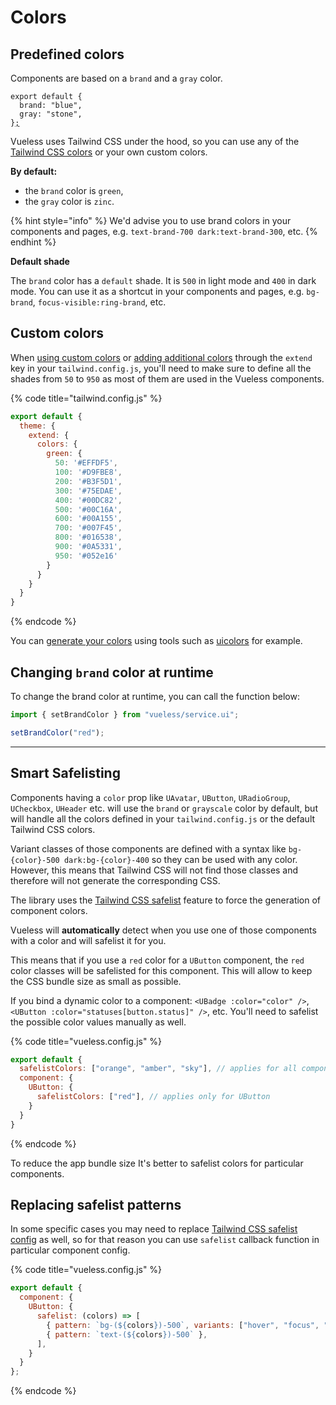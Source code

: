 # Colors

## Predefined colors

Components are based on a `brand` and a `gray` color.&#x20;

<pre class="language-js" data-title="vueless.config.js"><code class="lang-js">export default {
  brand: "blue",
  gray: "stone",
}<a data-footnote-ref href="#user-content-fn-1">;</a>
</code></pre>

Vueless uses Tailwind CSS under the hood, so you can use any of the [Tailwind CSS colors](https://tailwindcss.com/docs/customizing-colors#color-palette-reference) or your own custom colors.

**By default:**

* the `brand` color is `green`,
* the `gray` color is `zinc`.

{% hint style="info" %}
We'd advise you to use brand colors in your components and pages, e.g. `text-brand-700 dark:text-brand-300`, etc.
{% endhint %}

**Default shade**

The `brand` color has a `default` shade. It is `500` in light mode and `400` in dark mode. You can use it as a shortcut in your components and pages, e.g. `bg-brand`, `focus-visible:ring-brand`, etc.

## Custom colors

When [using custom colors](https://tailwindcss.com/docs/customizing-colors#using-custom-colors) or [adding additional colors](https://tailwindcss.com/docs/customizing-colors#adding-additional-colors) through the `extend` key in your `tailwind.config.js`, you'll need to make sure to define all the shades from `50` to `950` as most of them are used in the Vueless components.

{% code title="tailwind.config.js" %}
```js
export default {
  theme: {
    extend: {
      colors: {
        green: {
          50: '#EFFDF5',
          100: '#D9FBE8',
          200: '#B3F5D1',
          300: '#75EDAE',
          400: '#00DC82',
          500: '#00C16A',
          600: '#00A155',
          700: '#007F45',
          800: '#016538',
          900: '#0A5331',
          950: '#052e16'
        }
      }
    }
  }
}
```
{% endcode %}

You can [generate your colors](https://tailwindcss.com/docs/customizing-colors#generating-colors) using tools such as [uicolors](https://uicolors.app) for example.

## Changing `brand` color at runtime

To change the brand color at runtime, you can call the function below:

```js
import { setBrandColor } from "vueless/service.ui";

setBrandColor("red");
```

***

## Smart Safelisting

Components having a `color` prop like `UAvatar`, `UButton`, `URadioGroup`, `UCheckbox`, `UHeader` etc. will use the `brand` or `grayscale` color by default, but will handle all the colors defined in your `tailwind.config.js` or the default Tailwind CSS colors.

Variant classes of those components are defined with a syntax like `bg-{color}-500 dark:bg-{color}-400` so they can be used with any color. However, this means that Tailwind CSS will not find those classes and therefore will not generate the corresponding CSS.

The library uses the [Tailwind CSS safelist](https://tailwindcss.com/docs/content-configuration#safelisting-classes) feature to force the generation of component colors.

Vueless will **automatically** detect when you use one of those components with a color and will safelist it for you.&#x20;

This means that if you use a `red` color for a `UButton` component, the `red` color classes will be safelisted for this component. This will allow to keep the CSS bundle size as small as possible.

If you bind a dynamic color to a component: `<UBadge :color="color" />`, `<UButton :color="statuses[button.status]" />`, etc. You'll need to safelist the possible color values manually as well.

{% code title="vueless.config.js" %}
```js
export default {
  safelistColors: ["orange", "amber", "sky"], // applies for all components
  component: {
    UButton: {
      safelistColors: ["red"], // applies only for UButton
    }
  }
}
```
{% endcode %}

To reduce the app bundle size It's better to safelist colors for particular components.

## Replacing safelist patterns

In some specific cases you may need to replace [Tailwind CSS safelist config](https://tailwindcss.com/docs/content-configuration#using-regular-expressions) as well, so for that reason you can use `safelist` callback function in particular component config.

{% code title="vueless.config.js" %}
```js
export default {
  component: {
    UButton: {
      safelist: (colors) => [
        { pattern: `bg-(${colors})-500`, variants: ["hover", "focus", "active"] },
        { pattern: `text-(${colors})-500` },
      ],
    }
  }
};
```
{% endcode %}

[^1]: 
